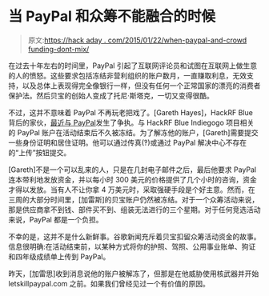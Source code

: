 # 当 PayPal 和众筹不能融合的时候

> 原文:[https://hack aday . com/2015/01/22/when-paypal-and-crowd funding-dont-mix/](https://hackaday.com/2015/01/22/when-paypal-and-crowdfunding-dont-mix/)

在过去十年左右的时间里，PayPal 引起了互联网评论员和试图在互联网上做生意的人的愤怒。这些要求包括冻结非营利组织的账户数月，一直赚取利息，无效支持，以及总体上表现得完全像银行一样，但没有任何一个正常国家的漂亮的消费者保护法。然后贝宝的创始人变成了托尼·斯塔克，一切又变得很酷。

不过，这并不意味着 PayPal 不再玩老把戏了。[Gareth Hayes]，HackRF Blue 背后的家伙，[最近与 PayPal](https://www.indiegogo.com/projects/hackrf-blue#activity)发生了争执。与 HackRF Blue Indiegogo 项目相关的 PayPal 账户在活动结束后不久被冻结。为了解冻他的账户，[Gareth]需要提交一些身份证明和居住证明。他可以通过传真(‽)或通过 PayPal 解决中心不存在的“上传”按钮提交。

[Gareth]不是一个可以乱来的人，只是在几封电子邮件之后，最后他要求 PayPal 连本带利地发放资金，并以每小时 300 美元的价格提供了几个小时的咨询，资金才得以发放。当有人不让你拿 4 万美元时，采取强硬手段是个好主意。然而，在三周的大部分时间里，[加雷斯]的贝宝账户仍然被冻结。对于一个众筹活动来说，那是供应商拿不到钱、部件买不到、组装无法进行的三个星期。对于任何竞选活动来说，PayPal 都是一个负担。

不幸的是，这并不是什么新鲜事。谷歌新闻充斥着贝宝扣留众筹活动资金的故事。信息很明确:在活动结束前，以某种方式将你的护照、驾照、公用事业账单、狗证和四年级成绩单上传到 PayPal。

昨天，[加雷思]收到消息说他的账户被解冻了，但那是在他威胁使用核武器并开始 letskillpaypal.com 之前。如果我们曾经见过一个有价值的原因。